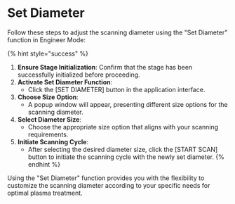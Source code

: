 # Set Diameter



Follow these steps to adjust the scanning diameter using the "Set Diameter" function in Engineer Mode:

{% hint style="success" %}
1. **Ensure Stage Initialization**: Confirm that the stage has been successfully initialized before proceeding.
2. **Activate Set Diameter Function**:
   * Click the \[SET DIAMETER] button in the application interface.
3. **Choose Size Option**:
   * A popup window will appear, presenting different size options for the scanning diameter.
4. **Select Diameter Size**:
   * Choose the appropriate size option that aligns with your scanning requirements.
5. **Initiate Scanning Cycle**:
   * After selecting the desired diameter size, click the \[START SCAN] button to initiate the scanning cycle with the newly set diameter.
{% endhint %}

Using the "Set Diameter" function provides you with the flexibility to customize the scanning diameter according to your specific needs for optimal plasma treatment.
